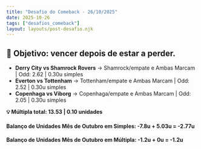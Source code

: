 ```yaml
---
title: "Desafio do Comeback - 26/10/2025"
date: 2025-10-26
tags: ["desafios_comeback"]
layout: layouts/post-desafio.njk
---
```


## 🎯 Objetivo: vencer depois de estar a perder.

- **Derry City vs Shamrock Rovers** → Shamrock/empate e Ambas Marcam | Odd: 2.62 | 0.30u simples 
- **Everton vs Tottenham** → Tottenham/empate e Ambas Marcam | Odd: 2.52 | 0.30u simples 
- **Copenhaga vs Viborg** → Copenhaga/empate e Ambas Marcam | Odd: 2.05 | 0.30u simples 

**💡 Múltipla total: 13.53 | 0.10 unidades** 

#### Balanço de Unidades Mês de Outubro em Simples: -7.8u + 5.03u = -2.77u
#### Balanço de Unidades Mês de Outubro em Múltipla: -1.2u + 0u = -1.2u